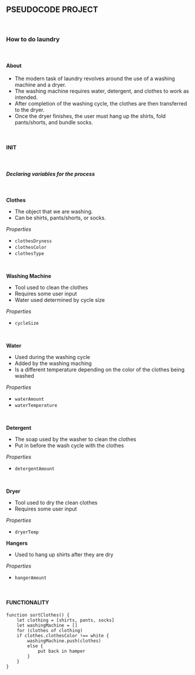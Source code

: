 ## PSEUDOCODE PROJECT
<br>

### How to do laundry
<br>

#### **About**
* The modern task of laundry revolves around the use of a washing machine and a dryer.
* The washing machine requires water, detergent, and clothes to work as intended.
* After completion of the washing cycle, the clothes are then transferred to the dryer.
* Once the dryer finishes, the user must hang up the shirts, fold pants/shorts, and bundle socks.
<br>

#### **INIT**
<br>

##### Declaring variables for the process
<br>

**Clothes**
* The object that we are washing.
* Can be shirts, pants/shorts, or socks.

*Properties*
* `clothesDryness`
* `clothesColor`
* `clothesType`
<br>

**Washing Machine**
* Tool used to clean the clothes
* Requires some user input
* Water used determined by cycle size

*Properties*
* `cycleSize`
<br>

**Water**
* Used during the washing cycle
* Added by the washing maching
* Is a different temperature depending on the color of the clothes being washed

*Properties*
* `waterAmount`
* `waterTemperature`
<br>

**Detergent**
* The soap used by the washer to clean the clothes
* Put in before the wash cycle with the clothes

*Properties*
* `detergentAmount`
<br>

**Dryer**
* Tool used to dry the clean clothes
* Requires some user input

*Properties*
* `dryerTemp`

**Hangers**
* Used to hang up shirts after they are dry

*Properties*
* `hangerAmount`
<br>

#### **FUNCTIONALITY**

```
function sortClothes() {
    let clothing = [shirts, pants, socks]
    let washingMachine = []
    for (clothes of clothing)
    if clothes.clothesColor !== white {
        washingMachine.push(clothes)
        else {
            put back in hamper
        }
    }
}



```
